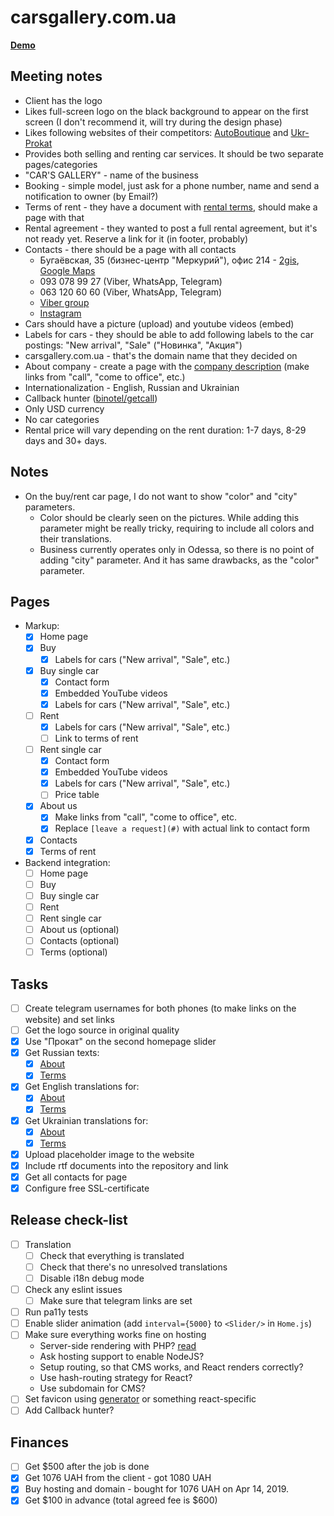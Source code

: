 # carsgallery.com.ua

**[Demo](https://carsgallery-com-ua-app.herokuapp.com/)**

## Meeting notes
- Client has the logo
- Likes full-screen logo on the black background to appear on the first screen (I don't recommend it, will try during the design phase)
- Likes following websites of their competitors: [AutoBoutique](http://autoboutique.cars.ua/) and [Ukr-Prokat](https://ukr-prokat.com/)
- Provides both selling and renting car services. It should be two separate pages/categories
- "CAR'S GALLERY" - name of the business
- Booking - simple model, just ask for a phone number, name and send a notification to owner (by Email?)
- Terms of rent - they have a document with [rental terms](pages/terms/en.md), should make a page with that
- Rental agreement - they wanted to post a full rental agreement, but it's not ready yet. Reserve a link for it (in footer, probably)
- Contacts - there should be a page with all contacts
  - Бугаёвская, 35 (бизнес-центр "Меркурий"), офис 214 - [2gis](https://2gis.ua/odessa/firm/1970853118168475), [Google Maps](https://goo.gl/maps/VSL4i5RYU3E2)
  - 093 078 99 27 (Viber, WhatsApp, Telegram)
  - 063 120 60 60 (Viber, WhatsApp, Telegram)
  - [Viber group](https://invite.viber.com/?g2=AQA5qjIlkxZcq0lM4QKoGEr1%2BS%2FFniUTJ4%2FmvXkwi4uldvW53T0IQz0%2BeLTvJ51M)
  - [Instagram](https://www.instagram.com/rent_carsgallery_od/)
- Cars should have a picture (upload) and youtube videos (embed)
- Labels for cars - they should be able to add following labels to the car postings: "New arrival", "Sale" ("Новинка", "Акция")
- carsgallery.com.ua - that's the domain name that they decided on
- About company - create a page with the [company description](pages/about/en.md) (make links from "call", "come to office", etc.)
- Internationalization - English, Russian and Ukrainian
- Callback hunter ([binotel/getcall](http://www.binotel.ua/getcall))
- Only USD currency
- No car categories
- Rental price will vary depending on the rent duration: 1-7 days, 8-29 days and 30+ days.

## Notes
- On the buy/rent car page, I do not want to show "color" and "city" parameters.
  - Color should be clearly seen on the pictures. While adding this parameter might be really tricky, requiring to include all colors and their translations.
  - Business currently operates only in Odessa, so there is no point of adding "city" parameter. And it has same drawbacks, as the "color" parameter.

## Pages
- Markup:
  - [x] Home page
  - [x] Buy
    - [x] Labels for cars ("New arrival", "Sale", etc.)
  - [x] Buy single car
    - [x] Contact form
    - [x] Embedded YouTube videos
    - [x] Labels for cars ("New arrival", "Sale", etc.)
  - [ ] Rent
    - [x] Labels for cars ("New arrival", "Sale", etc.)
    - [ ] Link to terms of rent
  - [ ] Rent single car
    - [x] Contact form
    - [x] Embedded YouTube videos
    - [x] Labels for cars ("New arrival", "Sale", etc.)
    - [ ] Price table
  - [x] About us
    - [x] Make links from "call", "come to office", etc.
    - [x] Replace `[leave a request](#)` with actual link to contact form
  - [x] Contacts
  - [x] Terms of rent
    
- Backend integration:
  - [ ] Home page
  - [ ] Buy
  - [ ] Buy single car
  - [ ] Rent
  - [ ] Rent single car
  - [ ] About us (optional)
  - [ ] Contacts (optional)
  - [ ] Terms (optional)

## Tasks
- [ ] Create telegram usernames for both phones (to make links on the website) and set links
- [ ] Get the logo source in original quality
- [x] Use "Прокат" on the second homepage slider
- [x] Get Russian texts:
  - [x] [About](pages/about/ru.md)
  - [x] [Terms](pages/terms/ru.md)
- [x] Get English translations for:
  - [x] [About](pages/about/en.md)
  - [x] [Terms](pages/terms/en.md)
- [x] Get Ukrainian translations for:
  - [x] [About](pages/about/uk.md)
  - [x] [Terms](pages/terms/uk.md)
- [x] Upload placeholder image to the website
- [x] Include rtf documents into the repository and link
- [x] Get all contacts for page
- [x] Configure free SSL-certificate 

## Release check-list
- [ ] Translation
  - [ ] Check that everything is translated
  - [ ] Check that there's no unresolved translations
  - [ ] Disable i18n debug mode
- [ ] Check any eslint issues
  - [ ] Make sure that telegram links are set
- [ ] Run pa11y tests
- [ ] Enable slider animation (add `interval={5000}` to `<Slider/>` in `Home.js`)
- [ ] Make sure everything works fine on hosting
  - Server-side rendering with PHP? [read](https://sebastiandedeyne.com/server-side-rendering-javascript-from-php/)
  - Ask hosting support to enable NodeJS?
  - Setup routing, so that CMS works, and React renders correctly?
  - Use hash-routing strategy for React?
  - Use subdomain for CMS?
- [ ] Set favicon using [generator](https://realfavicongenerator.net/) or something react-specific
- [ ] Add Callback hunter?

## Finances
- [ ] Get $500 after the job is done
- [x] Get 1076 UAH from the client - got 1080 UAH
- [x] Buy hosting and domain - bought for 1076 UAH on Apr 14, 2019.
- [x] Get $100 in advance (total agreed fee is $600)

